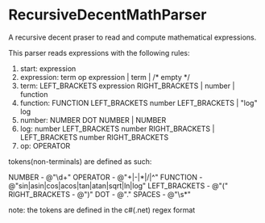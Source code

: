 # RecursiveDecentMathParser
A recursive decent praser to read and compute mathematical expressions.

This parser reads expressions with the following rules:

1. start: expression
2. expression: term op expression
             | term
             | /* empty */
3. term: LEFT_BRACKETS expression RIGHT_BRACKETS
       | number
       | function
4. function: FUNCTION LEFT_BRACKETS number LEFT_BRACKETS
           | "log" log
5. number: NUMBER DOT NUMBER
         | NUMBER
6. log: number LEFT_BRACKETS number RIGHT_BRACKETS
      | LEFT_BRACKETS number RIGHT_BRACKETS
7. op: OPERATOR

tokens(non-terminals) are defined as such:

NUMBER - @"\d+"
OPERATOR - @"\+|\-|\*|/|\^"
FUNCTION - @"sin|asin|cos|acos|tan|atan|sqrt|ln|log"
LEFT_BRACKETS - @"\("
RIGHT_BRACKETS - @"\)"
DOT - @"\."
SPACES - @"\s*"

note: the tokens are defined in the c#(.net) regex format

